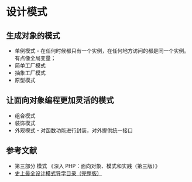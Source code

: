 # 设计模式

## 生成对象的模式

- 单例模式 - 在任何时候都只有一个实例，在任何地方访问的都是同一个实例。有点像全局变量；
- 简单工厂模式
- 抽象工厂模式
- 原型模式

## 让面向对象编程更加灵活的模式

- 组合模式
- 装饰模式
- 外观模式 - 对函数功能进行封装，对外提供统一接口

## 参考文献

- 第三部分 模式 《深入 PHP：面向对象、模式和实践（第三版）》
- [史上最全设计模式导学目录（完整版）](http://blog.csdn.net/lovelion/article/details/17517213)
